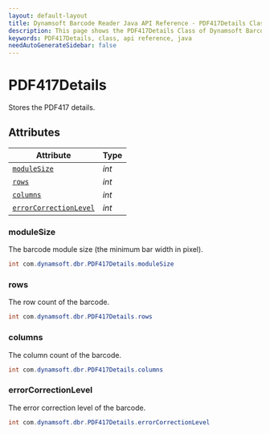 ```yaml
---
layout: default-layout
title: Dynamsoft Barcode Reader Java API Reference - PDF417Details Class
description: This page shows the PDF417Details Class of Dynamsoft Barcode Reader for Java SDK API Reference.
keywords: PDF417Details, class, api reference, java
needAutoGenerateSidebar: false
---
```



# PDF417Details
Stores the PDF417 details.
  

## Attributes
  
| Attribute | Type |
|---------- | ---- |
| [`moduleSize`](#modulesize) | *int* |
| [`rows`](#rows) | *int* |
| [`columns`](#columns) | *int* |
| [`errorCorrectionLevel`](#errorcorrectionlevel) | *int* |


### moduleSize
The barcode module size (the minimum bar width in pixel).
```java
int com.dynamsoft.dbr.PDF417Details.moduleSize
```

### rows
The row count of the barcode.
```java
int com.dynamsoft.dbr.PDF417Details.rows
```

### columns
The column count of the barcode.
```java
int com.dynamsoft.dbr.PDF417Details.columns
```

### errorCorrectionLevel
The error correction level of the barcode.
```java
int com.dynamsoft.dbr.PDF417Details.errorCorrectionLevel
```
